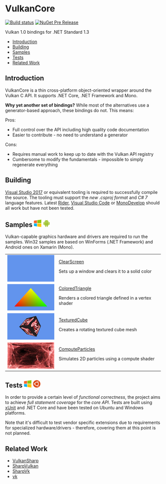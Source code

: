 # VulkanCore 

[![Build status](https://ci.appveyor.com/api/projects/status/4q42ayrn28obs8rf/branch/master?svg=true)](https://ci.appveyor.com/project/discosultan/vulkancore/branch/master) [![NuGet Pre Release](https://img.shields.io/nuget/vpre/VulkanCore.svg)](https://www.nuget.org/packages/VulkanCore)

Vulkan 1.0 bindings for .NET Standard 1.3

- [Introduction](#introduction)
- [Building](#building)
- [Samples](#samples--)
- [Tests](#tests--)
- [Related Work](#related-work)

## Introduction

VulkanCore is a thin cross-platform object-oriented wrapper around the Vulkan C API. It supports .NET Core, .NET Framework and Mono.

**Why yet another set of bindings?** While most of the alternatives use a generator-based approach, these bindings do not. This means:

Pros:
- Full control over the API including high quality code documentation
- Easier to contribute - no need to understand a generator

Cons:
- Requires manual work to keep up to date with the Vulkan API registry
- Cumbersome to modify the fundamentals - impossible to simply regenerate everything

## Building

[Visual Studio 2017](https://www.visualstudio.com/vs/whatsnew/) or equivalent tooling is required to successfully compile the source. The tooling must support the *new .csproj format* and *C# 7* language features. Latest [Rider](https://www.jetbrains.com/rider/), [Visual Studio Code](https://code.visualstudio.com/) or [MonoDevelop](http://www.monodevelop.com/) should all work but have not been tested.

## Samples <img height="24" src="Doc/Windows64.png"> <img height="24" src="Doc/Android64.png">

Vulkan-capable graphics hardware and drivers are required to run the samples. Win32 samples are based on WinForms (.NET Framework) and Android ones on Xamarin (Mono).

<table>
  <tr>
    <td><img src="Doc/ClearScreen.jpg" alt="ClearScreen"></td>
    <td>
      <a href="Samples/Shared/01-ClearScreen">ClearScreen</a>
      <p>Sets up a window and clears it to a solid color</p>
    </td>
  </tr>
  <tr>
    <td><img src="Doc/ColoredTriangle.jpg" alt="ColoredTriangle"></td>
    <td>
      <a href="Samples/Shared/02-ColoredTriangle">ColoredTriangle</a>
      <p>Renders a colored triangle defined in a vertex shader</p>
    </td>
  </tr>
  <tr>
    <td><img src="Doc/TexturedCube.jpg" alt="TexturedCube"></td>
    <td>
      <a href="Samples/Shared/03-TexturedCube">TexturedCube</a>
      <p>Creates a rotating textured cube mesh</p>
    </td>
  </tr>
  <tr>
    <td><img src="Doc/ComputeParticles.jpg" alt="ComputeParticles"></td>
    <td>
      <a href="Samples/Shared/04-ComputeParticles">ComputeParticles</a>
      <p>Simulates 2D particles using a compute shader</p>
    </td>
  </tr>
</table>

## Tests <img height="24" src="Doc/Windows64.png"> <img height="24" src="Doc/Ubuntu64.png">

In order to provide a certain level of *functional correctness*, the project aims to achieve *full statement coverage* for the *core API*. Tests are built using [xUnit](https://xunit.github.io/) and .NET Core and have been tested on Ubuntu and Windows platforms.

Note that it's difficult to test vendor specific extensions due to requirements for specialized hardware/drivers - therefore, covering them at this point is not planned.

## Related Work

- [VulkanSharp](https://github.com/mono/VulkanSharp)
- [SharpVulkan](https://github.com/jwollen/SharpVulkan)
- [SharpVk](https://github.com/FacticiusVir/SharpVk)
- [vk](https://github.com/mellinoe/vk)
